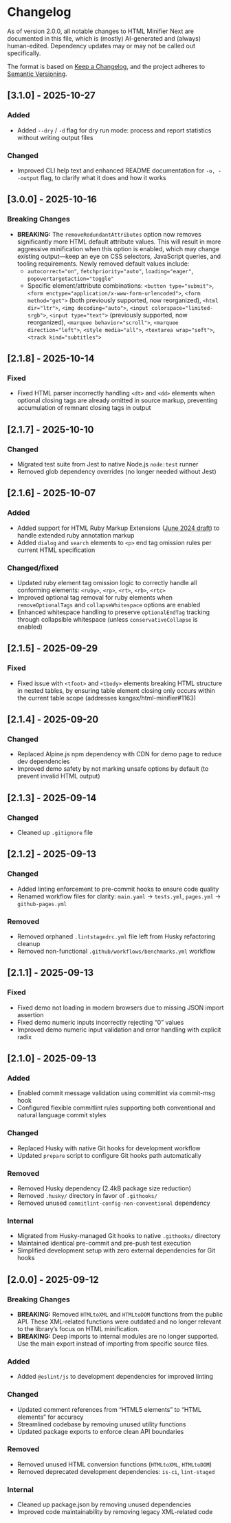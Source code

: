 # Changelog

As of version 2.0.0, all notable changes to HTML Minifier Next are documented in this file, which is (mostly) AI-generated and (always) human-edited. Dependency updates may or may not be called out specifically.

The format is based on [Keep a Changelog](https://keepachangelog.com/en/1.0.0/), and the project adheres to [Semantic Versioning](https://semver.org/spec/v2.0.0.html).

## [3.1.0] - 2025-10-27

### Added

- Added `--dry` / `-d` flag for dry run mode: process and report statistics without writing output files

### Changed

- Improved CLI help text and enhanced README documentation for `-o, --output` flag, to clarify what it does and how it works

## [3.0.0] - 2025-10-16

### Breaking Changes

- **BREAKING:** The `removeRedundantAttributes` option now removes significantly more HTML default attribute values. This will result in more aggressive minification when this option is enabled, which may change existing output—keep an eye on CSS selectors, JavaScript queries, and tooling requirements. Newly removed default values include:
  - `autocorrect="on"`, `fetchpriority="auto"`, `loading="eager"`, `popovertargetaction="toggle"`
  - Specific element/attribute combinations: `<button type="submit">`, `<form enctype="application/x-www-form-urlencoded">`, `<form method="get">` (both previously supported, now reorganized), `<html dir="ltr">`, `<img decoding="auto">`, `<input colorspace="limited-srgb">`, `<input type="text">` (previously supported, now reorganized), `<marquee behavior="scroll">`, `<marquee direction="left">`, `<style media="all">`, `<textarea wrap="soft">`, `<track kind="subtitles">`

## [2.1.8] - 2025-10-14

### Fixed

- Fixed HTML parser incorrectly handling `<dt>` and `<dd>` elements when optional closing tags are already omitted in source markup, preventing accumulation of remnant closing tags in output

## [2.1.7] - 2025-10-10

### Changed

- Migrated test suite from Jest to native Node.js `node:test` runner
- Removed glob dependency overrides (no longer needed without Jest)

## [2.1.6] - 2025-10-07

### Added

- Added support for HTML Ruby Markup Extensions ([June 2024 draft](https://www.w3.org/TR/2024/WD-html-ruby-extensions-20240627/)) to handle extended ruby annotation markup
- Added `dialog` and `search` elements to `<p>` end tag omission rules per current HTML specification

### Changed/fixed

- Updated ruby element tag omission logic to correctly handle all conforming elements: `<ruby>`, `<rp>`, `<rt>`, `<rb>`, `<rtc>`
- Improved optional tag removal for ruby elements when `removeOptionalTags` and `collapseWhitespace` options are enabled
- Enhanced whitespace handling to preserve `optionalEndTag` tracking through collapsible whitespace (unless `conservativeCollapse` is enabled)

## [2.1.5] - 2025-09-29

### Fixed

- Fixed issue with `<tfoot>` and `<tbody>` elements breaking HTML structure in nested tables, by ensuring table element closing only occurs within the current table scope (addresses kangax/html-minifier#1163)

## [2.1.4] - 2025-09-20

### Changed

- Replaced Alpine.js npm dependency with CDN for demo page to reduce dev dependencies
- Improved demo safety by not marking unsafe options by default (to prevent invalid HTML output)

## [2.1.3] - 2025-09-14

### Changed

- Cleaned up `.gitignore` file

## [2.1.2] - 2025-09-13

### Changed

- Added linting enforcement to pre-commit hooks to ensure code quality
- Renamed workflow files for clarity: `main.yaml` → `tests.yml`, `pages.yml` → `github-pages.yml`

### Removed

- Removed orphaned `.lintstagedrc.yml` file left from Husky refactoring cleanup
- Removed non-functional `.github/workflows/benchmarks.yml` workflow

## [2.1.1] - 2025-09-13

### Fixed

- Fixed demo not loading in modern browsers due to missing JSON import assertion
- Fixed demo numeric inputs incorrectly rejecting “0” values
- Improved demo numeric input validation and error handling with explicit radix

## [2.1.0] - 2025-09-13

### Added

- Enabled commit message validation using commitlint via commit-msg hook
- Configured flexible commitlint rules supporting both conventional and natural language commit styles

### Changed

- Replaced Husky with native Git hooks for development workflow
- Updated `prepare` script to configure Git hooks path automatically

### Removed

- Removed Husky dependency (2.4kB package size reduction)
- Removed `.husky/` directory in favor of `.githooks/`
- Removed unused `commitlint-config-non-conventional` dependency

### Internal

- Migrated from Husky-managed Git hooks to native `.githooks/` directory
- Maintained identical pre-commit and pre-push test execution
- Simplified development setup with zero external dependencies for Git hooks

## [2.0.0] - 2025-09-12

### Breaking Changes

- **BREAKING:** Removed `HTMLtoXML` and `HTMLtoDOM` functions from the public API. These XML-related functions were outdated and no longer relevant to the library’s focus on HTML minification.
- **BREAKING:** Deep imports to internal modules are no longer supported. Use the main export instead of importing from specific source files.

### Added

- Added `@eslint/js` to development dependencies for improved linting

### Changed

- Updated comment references from “HTML5 elements” to “HTML elements” for accuracy
- Streamlined codebase by removing unused utility functions
- Updated package exports to enforce clean API boundaries

### Removed

- Removed unused HTML conversion functions (`HTMLtoXML`, `HTMLtoDOM`)
- Removed deprecated development dependencies: `is-ci`, `lint-staged`

### Internal

- Cleaned up package.json by removing unused dependencies
- Improved code maintainability by removing legacy XML-related code